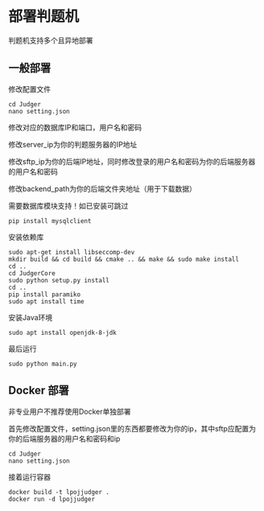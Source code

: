 # 部署判题机

判题机支持多个且异地部署

## 一般部署
修改配置文件
``` 
cd Judger
nano setting.json
```
修改对应的数据库IP和端口，用户名和密码

修改server_ip为你的判题服务器的IP地址

修改sftp_ip为你的后端IP地址，同时修改登录的用户名和密码为你的后端服务器的用户名和密码

修改backend_path为你的后端文件夹地址（用于下载数据）

需要数据库模块支持！如已安装可跳过

```
pip install mysqlclient
```
 安装依赖库
```
sudo apt-get install libseccomp-dev
mkdir build && cd build && cmake .. && make && sudo make install
cd ..
cd JudgerCore
sudo python setup.py install
cd ..
pip install paramiko
sudo apt install time
```

 安装Java环境
```
sudo apt install openjdk-8-jdk
```


最后运行
```
sudo python main.py
```

## Docker 部署

非专业用户不推荐使用Docker单独部署

首先修改配置文件，setting.json里的东西都要修改为你的ip，其中sftp应配置为你的后端服务器的用户名和密码和ip
``` 
cd Judger
nano setting.json
```
接着运行容器
```
docker build -t lpojjudger .
docker run -d lpojjudger
```